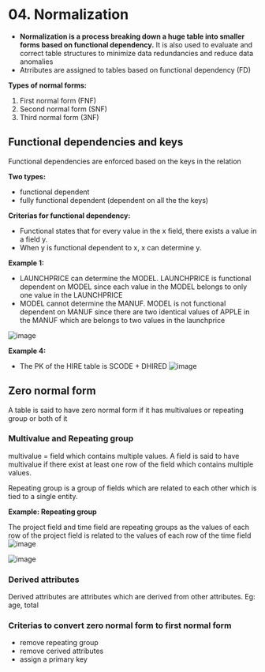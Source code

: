 # 04. Normalization
- **Normalization is a process breaking down a huge table into smaller forms based on functional dependency.** It is also used to evaluate and correct table structures to minimize data redundancies and reduce data anomalies
- Atrributes are assigned to tables based on functional dependency (FD)

**Types of normal forms:**
1. First normal form (FNF)
2. Second normal form (SNF)
3. Third normal form (3NF)

## Functional dependencies and keys
Functional dependencies are enforced based on the keys in the relation

**Two types:**
- functional dependent 
- fully functional dependent (dependent on all the the keys)

**Criterias for functional dependency:**
- Functional states that for every value in the x field, there exists a value in a field y.
- When y is functional dependent to x, x can determine y.

**Example 1:**
- LAUNCHPRICE can determine the MODEL. LAUNCHPRICE is functional dependent on MODEL since each value in the MODEL belongs to only one value in the LAUNCHPRICE
- MODEL cannot determine the MANUF. MODEL is not functional dependent on MANUF since there are two identical values of APPLE in the MANUF which are belongs to two values in the launchprice

![image](https://github.com/Fong20/Learning-repository/assets/150316121/6bbaf810-db65-478e-8ff0-a38afa50b06c)


**Example 4:**
- The PK of the HIRE table is SCODE + DHIRED
![image](https://github.com/Fong20/Learning-repository/assets/150316121/ac2b92b4-aaa2-4df5-a4ea-1077647b01b3)

## Zero normal form
A table is said to have zero normal form if it has multivalues or repeating group or both of it

  ### Multivalue and Repeating group
  multivalue = field which contains multiple values. A field is said to have multivalue if there exist at least one row of the field which contains multiple values.
  
  Repeating group is a group of fields which are related to each other which is tied to a single entity. 
  
  **Example: Repeating group**
  
  The project field and time field are repeating groups as the values of each row of the project field is related to the values of each row of the time field
  ![image](https://github.com/Fong20/Learning-repository/assets/150316121/f155ab87-1b2c-4ac2-b04d-48dea160cbc6)
  
  ![image](https://github.com/Fong20/Learning-repository/assets/150316121/4f798a93-c16a-4faa-afa5-c1e6255c9fc5)
  
  ### Derived attributes
  Derived attributes are attributes which are derived from other attributes. Eg: age, total

  ### Criterias to convert zero normal form to first normal form
  - remove repeating group
  - remove cerived attributes
  - assign a primary key


